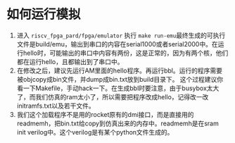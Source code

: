 # 如何运行模拟

1. 进入 `riscv_fpga_pard/fpga/emulator` 执行 `make run-emu`最终生成的可执行文件是build/emu，输出到串口的内容在serial1000或者serial2000中。在运行hello时，可能输出的串口中内容有两份，这是正常的，因为有两个核，他们都在运行hello，且都输出到了串口中。
2. 在修改之后，建议先运行AM里面的hello程序。再运行bbl。运行的程序需要被objcopy成bin文件，并dump成bin.txt放到build目录下。
这个过程建议你看一下Makefile，手动hack一下。在生成bbl时要注意，由于busybox太大了，而我们仿真的ram太小了，所以需要把程序改成hello，记得改一改initramfs.txt以及若干文件。
3. 我们这个加载程序不是用的rocket原有的dmi接口，而是直接用的readmemh，把bin.txt给copy到仿真出来的内存中。readmemh是在sram init verilog中。这个verilog是有某个python文件生成的。
